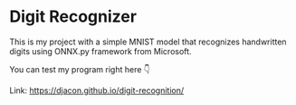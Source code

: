 # Digit Recognizer

This is my project with a simple MNIST model that recognizes handwritten digits using ONNX.py framework from Microsoft.

You can test my program right here 👇

Link: https://djacon.github.io/digit-recognition/
